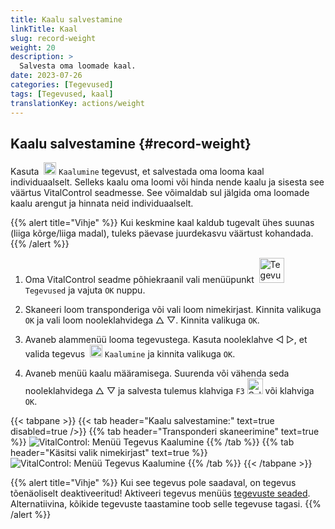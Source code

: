 ```yaml
---
title: Kaalu salvestamine
linkTitle: Kaal
slug: record-weight
weight: 20
description: >
  Salvesta oma loomade kaal.
date: 2023-07-26
categories: [Tegevused]
tags: [Tegevused, kaal]
translationKey: actions/weight
---
```


## Kaalu salvestamine {#record-weight}
Kasuta &nbsp;<img src="/icons/actions/weight.svg" width="20" align="bottom" alt="Kaalumine" /> `Kaalumine` tegevust, et salvestada oma looma kaal individuaalselt. Selleks kaalu oma loomi või hinda nende kaalu ja sisesta see väärtus VitalControl seadmesse. See võimaldab sul jälgida oma loomade kaalu arengut ja hinnata neid individuaalselt.

{{% alert title="Vihje" %}}
Kui keskmine kaal kaldub tugevalt ühes suunas (liiga kõrge/liiga madal), tuleks päevase juurdekasvu väärtust kohandada.
{{% /alert %}}

1. Oma VitalControl seadme põhiekraanil vali menüüpunkt  &nbsp;<img src="/icons/actions.svg" width="40" align="bottom" alt="Tegevused" /> `Tegevused` ja vajuta `OK` nuppu.

2. Skaneeri loom transponderiga või vali loom nimekirjast. Kinnita valikuga `OK` ja vali loom nooleklahvidega △ ▽. Kinnita valikuga `OK`.

3. Avaneb alammenüü looma tegevustega. Kasuta nooleklahve ◁ ▷, et valida tegevus &nbsp;<img src="/icons/actions/weight.svg" width="20" align="bottom" alt="Kaalumine" /> `Kaalumine` ja kinnita valikuga `OK`.

4. Avaneb menüü kaalu määramisega. Suurenda või vähenda seda nooleklahvidega △ ▽ ja salvesta tulemus klahviga `F3` <img src="/icons/footer/save.svg" width="25" align="bottom" alt="Salvesta" /> või klahviga `OK`.

{{< tabpane >}}
{{< tab header="Kaalu salvestamine:" text=true disabled=true />}}
{{% tab header="Transponderi skaneerimine" text=true %}}
  ![VitalControl: Menüü Tegevus Kaalumine](../images/weighing-scan.png "Kaalumine")
{{% /tab %}}
{{% tab header="Käsitsi valik nimekirjast" text=true %}}
  ![VitalControl: Menüü Tegevus Kaalumine](../images/weighing.png "Kaalumine")
{{% /tab %}}
{{< /tabpane >}}

{{% alert title="Vihje" %}}
Kui see tegevus pole saadaval, on tegevus tõenäoliselt deaktiveeritud! Aktiveeri tegevus menüüs [tegevuste seaded](../setting/). Alternatiivina, kõikide tegevuste taastamine toob selle tegevuse tagasi.
{{% /alert %}}
